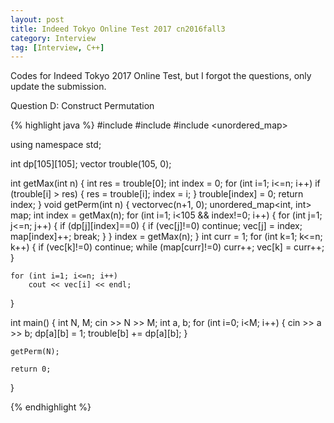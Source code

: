 ```yaml
---
layout: post
title: Indeed Tokyo Online Test 2017 cn2016fall3
category: Interview
tag: [Interview, C++]
---
```


Codes for Indeed Tokyo 2017 Online Test, but I forgot the questions, only update the submission.

Question D: Construct Permutation

{% highlight java %}
#include <iostream>
#include <vector>
#include <unordered_map>
 
using namespace std;
 
int dp[105][105];
vector<int> trouble(105, 0);
 
int getMax(int n) {
    int res = trouble[0];
    int index = 0;
    for (int i=1; i<=n; i++)
        if (trouble[i] > res) {
            res = trouble[i];
            index = i;
        }
    trouble[index] = 0;
    return index;
}
void getPerm(int n) {
    vector<int>vec(n+1, 0);
    unordered_map<int, int> map;
    int index = getMax(n);
    for (int i=1; i<105 && index!=0; i++) {
        for (int j=1; j<=n; j++) {
            if (dp[j][index]==0) {
                if (vec[j]!=0)   continue;
                vec[j] = index;
                map[index]++;
                break;
            }
        }
        index = getMax(n);
    }
    int curr = 1;
    for (int k=1; k<=n; k++) {
        if (vec[k]!=0)
            continue;
        while (map[curr]!=0)
            curr++;
        vec[k] = curr++;
    }
 
    for (int i=1; i<=n; i++)
        cout << vec[i] << endl;
}
 
int main() {
    int N, M;
    cin >> N >> M;
    int a, b;
    for (int i=0; i<M; i++) {
        cin >> a >> b;
        dp[a][b] = 1;
        trouble[b] += dp[a][b];
    }
    
    getPerm(N);	
    
    return 0;
}

{% endhighlight %}
